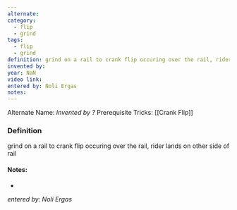 ```yaml
---
alternate: 
category:
  - flip
  - grind
tags:
  - flip
  - grind
definition: grind on a rail to crank flip occuring over the rail, rider lands on other side of rail
invented by: 
year: NaN
video link: 
entered by: Noli Ergas
notes: 
---
```

Alternate Name: 
*Invented by ?*
Prerequisite Tricks: [[Crank Flip]]

### Definition
grind on a rail to crank flip occuring over the rail, rider lands on other side of rail


#### Notes:
- 
*entered by: Noli Ergas*

